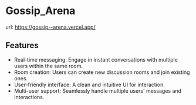 # Gossip_Arena 
url: https://gossip--arena.vercel.app/

## Features

- Real-time messaging: Engage in instant conversations with multiple users within the same room.
- Room creation: Users can create new discussion rooms and join existing ones.
- User-friendly interface: A clean and intuitive UI for interaction.
- Multi-user support: Seamlessly handle multiple users' messages and interactions.
